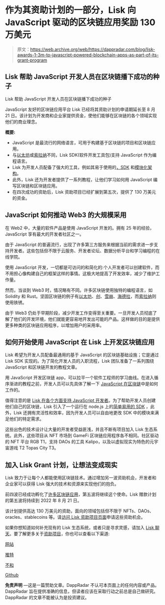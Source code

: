 # 作为其资助计划的一部分，Lisk 向 JavaScript 驱动的区块链应用奖励 130 万美元

> 原文：<https://web.archive.org/web/https://dappradar.com/blog/lisk-awards-1-3m-to-javascript-powered-blockchain-apps-as-part-of-its-grant-program>

## Lisk 帮助 JavaScript 开发人员在区块链播下成功的种子

Lisk 帮助 JavaScript 开发人员在区块链播下成功的种子

JavaScript 友好的区块链应用平台 Lisk 已经将其资助计划的申请期延长至 8 月 21 日。该计划为开发商和企业家提供资金，使他们能够在区块链的各个领域实现他们的商业理念。

**概要:**

*   JavaScript 是最流行的网络语言，可用于构建基于区块链的项目和区块链应用。
*   与[以太坊](https://web.archive.org/web/20230101073049/https://dappradar.com/rankings/protocol/ethereum)或[索拉纳](https://web.archive.org/web/20230101073049/https://dappradar.com/rankings/protocol/solana)不同，Lisk SDK(软件开发工具包)支持 JavaScript 作为编程语言。
*   Lisk 为开发人员配备了强大的工具，例如其易于使用的[，SDK](https://web.archive.org/web/20230101073049/https://lisk.com/documentation/lisk-sdk/index.html) 和[模块化架构](https://web.archive.org/web/20230101073049/https://dappradar.com/blog/lisk-a-modular-blockchain-platform-for-javascript-developers)。
*   此外，Lisk 还为开发者提供了一系列教程，让他们学习如何用 JavaScript 编写区块链和区块链应用。
*   在四次成功的资助后，Lisk 资助项目已经扩展到第五次，提供了 130 万美元的资金。

## JavaScript 如何推动 Web3 的大规模采用

在 Web2 中，大量的软件产品是使用 JavaScript 开发的。拥有 25 年的经验，JavaScript 享有最大的开发者社区之一。

由于 JavaScript 的普遍流行，出现了许多第三方服务来根据当前的需求进一步支持开发者。这些包括但不限于云服务、开发者论坛、数据分析平台和学习编程的在线学院。

使用 JavaScript 开发，一切都是可访问的和简化的:个人开发者可以创建软件，而不用担心像构建自己的框架这样的事情。这极大地提高了开发效率，减少了维护工作量。

然而，当谈到 Web3 时，情况略有不同。许多区块链使用独特的编程语言，如 Solidity 和 Rust。坚固区块链的例子有[以太坊](https://web.archive.org/web/20230101073049/https://dappradar.com/rankings/protocol/ethereum)、[创](https://web.archive.org/web/20230101073049/https://dappradar.com/rankings/protocol/tron)、[雪崩](https://web.archive.org/web/20230101073049/https://dappradar.com/rankings/protocol/avalanche)、[海德拉](https://web.archive.org/web/20230101073049/https://dappradar.com/rankings/protocol/hedera)，而[索拉纳](https://web.archive.org/web/20230101073049/https://dappradar.com/rankings/protocol/solana)则使用铁锈。

由于 Web3 仍处于早期阶段，减少开发工作变得至关重要。一旦开发人员彻底了解了他们的开发环境，他们就能更容易地开发出可能的产品。这样做的目的是提供更多种类的区块链应用程序，以增加用户的采用率。

## 如何开始使用 JavaScript 在 Lisk 上开发区块链应用

Lisk 希望为开发人员配备最通用的基于 JavaScript 的区块链基础设施；它是通过 Lisk SDK 实现的。为了简化开发人员的入职流程，Lisk 团队准备了一系列围绕 JavaScript 和区块链开发的教程文章。

用 JavaScript 开发区块链 app，可以拉平一个软件工程师的学习曲线。在进入循序渐进的教程之前，开发人员可以先具体了解一下 [JavaScript 在区块链](https://web.archive.org/web/20230101073049/https://lisk.com/blog/research/how-build-blockchain-javascript)中是如何工作的。

值得注意的是 [Lisk 在各个方面支持 JavaScript 开发者](https://web.archive.org/web/20230101073049/https://lisk.com/blog/research/how-javascript-used-blockchain)。为了帮助开发人员创建他们自己的区块链，Lisk 引入了一个运行在 node.js 上的[简单易用的 SDK](https://web.archive.org/web/20230101073049/https://lisk.com/sdk) ，此外，Lisk 还拥有灵活性和效率，因为开发人员可以自由地更改 SDK 中的模块来满足他们的特定需求。

这些出色的技术设计让大量的开发者受益匪浅，并且不断有项目加入 Lisk 生态系统。此外，这些项目从 NFT 市场到 GameFi 区块链应用程序各不相同。社区驱动的 NFT 平台 RGB T1，支持 DAOs 的工具 Kalipo，以及以虚拟现实为特色的元宇宙游戏 T2 Topas City T3。

## 加入 Lisk Grant 计划，让想法变成现实

Lisk 致力于让每个人都能使用区块链技术。通过增加另一波资助机会，开发者和企业家可以获得 Lisk 强大的技术和资源来实现他们的抱负。

前四波已经成功孵化了[许多区块链应用](https://web.archive.org/web/20230101073049/https://lisk.com/ecosystem)，第五波将继续这个使命。Lisk 赠款计划的第五波将持续到 2022 年 8 月 21 日。

该计划提供高达 130 万美元的资助，面向的领域包括但不限于 NFTs、DAOs、oracles、stablecoins 等。请[访问 Lisk 资助项目页面](https://web.archive.org/web/20230101073049/https://lisk.com/grant-program)申请这些资助机会。

如果你想知道如何补充现有的 Lisk 生态系统，或者只是寻求灵感，请加入 [Lisk 聊天](https://web.archive.org/web/20230101073049/https://lisk.chat/)。要了解更多关于[资助项目](https://web.archive.org/web/20230101073049/https://lisk.com/grant-program)，你也可以查看以下渠道:

[网站](https://web.archive.org/web/20230101073049/https://lisk.com/)

[推特](https://web.archive.org/web/20230101073049/https://twitter.com/LiskHQ)

[不和](https://web.archive.org/web/20230101073049/https://discord.com/invite/7EKWJ7b)

[Github](https://web.archive.org/web/20230101073049/https://github.com/LiskHQ)

**免责声明** —这是一篇赞助文章。DappRadar 不认可本页面上的任何内容或产品。DappRadar 旨在提供准确的信息，但读者应该在采取行动之前总是自己做研究。DappRadar 的文章不能被认为是投资建议。